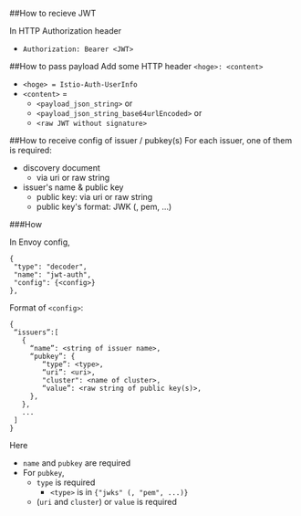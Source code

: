 ##How to recieve JWT

In HTTP Authorization header
- `Authorization: Bearer <JWT>` 	

##How to pass payload
Add some HTTP header `<hoge>: <content>`
- `<hoge> = Istio-Auth-UserInfo`
- `<content>` = 
    - `<payload_json_string>` or
    - `<payload_json_string_base64urlEncoded>` or
    - `<raw JWT without signature>`

##How to receive config of issuer / pubkey(s)
For each issuer, one of them is required:
- discovery document
  - via uri or raw string 
- issuer's name & public key
  - public key: via uri or raw string
  - public key's format: JWK (, pem, ...)


###How

In Envoy config,
```
{
 "type": "decoder",
 "name": "jwt-auth",
 "config": {<config>}
},
```

Format of `<config>`:
```
{
 “issuers”:[
   {
     “name”: <string of issuer name>,
     “pubkey”: {
        “type”: <type>, 
        “uri”: <uri>, 
        "cluster": <name of cluster>,
        “value”: <raw string of public key(s)>,
     }, 
   },
   ...
 ]
}
```
Here
- `name` and `pubkey` are required
- For `pubkey`,
  - `type` is required
    - `<type>` is in `{"jwks" (, "pem", ...)}`
  - (`uri` and `cluster`) or `value` is required
